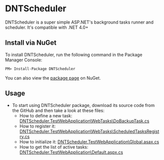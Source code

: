 DNTScheduler
=======
DNTScheduler is a super simple ASP.NET's background tasks runner and scheduler.
It's compatible with .NET 4.0+

Install via NuGet
-----------------
To install DNTScheduler, run the following command in the Package Manager Console:

```
PM> Install-Package DNTScheduler
```

You can also view the [package page](http://www.nuget.org/packages/DNTScheduler/) on NuGet.

## Usage
* To start using DNTScheduler package, download its source code from the GitHub and then take a look at these files:
  - How to define a new task:
       [DNTScheduler.TestWebApplication\WebTasks\DoBackupTask.cs](/DNTScheduler.TestWebApplication/WebTasks/DoBackupTask.cs)
  - How to register it:
       [DNTScheduler.TestWebApplication\WebTasks\ScheduledTasksRegistry.cs](/DNTScheduler.TestWebApplication/WebTasks/ScheduledTasksRegistry.cs)
  - How to initialize it:
       [DNTScheduler.TestWebApplication\Global.asax.cs](/DNTScheduler.TestWebApplication/Global.asax.cs)
  - How to get the list of active tasks:
       [DNTScheduler.TestWebApplication\Default.aspx.cs](/DNTScheduler.TestWebApplication/Default.aspx.cs)